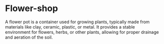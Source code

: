 # Flower-shop
A flower pot is a container used for growing plants, typically made from materials like clay, ceramic, plastic, or metal. It provides a stable environment for flowers, herbs, or other plants, allowing for proper drainage and aeration of the soil.
